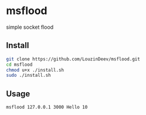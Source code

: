 # msflood
simple socket flood

## Install 
```bash
git clone https://github.com/LouzinDeev/msflood.git
cd msflood
chmod u+x ./install.sh
sudo ./install.sh
```

## Usage
```bash
msflood 127.0.0.1 3000 Hello 10
```
